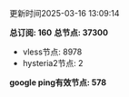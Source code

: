 更新时间2025-03-16 13:09:14

**总订阅: 160**
**总节点: 37300**
- vless节点: 8978
- hysteria2节点: 2

**google ping有效节点: 578**
